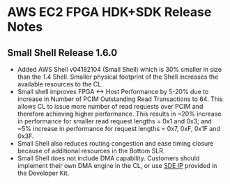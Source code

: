 # AWS EC2 FPGA HDK+SDK Release Notes

## Small Shell Release 1.6.0
* Added AWS Shell v04182104 (Small Shell) which is 30% smaller in size than the 1.4 Shell. Smaller physical footprint of the Shell increases the available resources to the CL.
* Small shell improves FPGA <-> Host Performance by 5-20% due to increase in Number of PCIM Outstanding Read Transactions to 64. This allows CL to issue more number of read requests over PCIM and therefore achieving higher performance. This results in ~20% increase in performance for smaller read request lengths = 0x1 and 0x3; and ~5% increase in performance for request lengths = 0x7, 0xF, 0x1F and 0x3F.
* Small Shell also reduces routing congestion and ease timing closure because of additional resources in the Bottom SLR.
* Small Shell does not include DMA capability. Customers should implement their own DMA engine in the CL, or use [SDE IP](sdk/apps/virtual-ethernet/doc/SDE_HW_Guide.md) provided in the Developer Kit.


